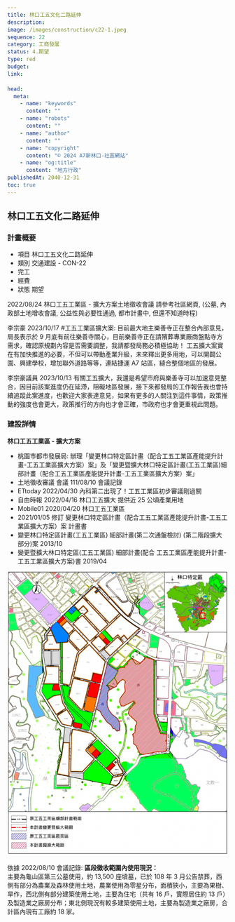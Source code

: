 ```yaml
---
title: 林口工五文化二路延伸
description:
image: /images/construction/c22-1.jpeg
sequence: 22
category: 工商發展
status: 4.期望
type: red
budget:
link:

head:
  meta:
    - name: "keywords"
      content: ""
    - name: "robots"
      content: ""
    - name: "author"
      content: ""
    - name: "copyright"
      content: "© 2024 A7新林口-社區網站"
    - name: "og:title"
      content: "地方行政"
publishedAt: 2040-12-31
toc: true
---
```


## 林口工五文化二路延伸

### 計畫概要

- 項目 林口工五文化二路延伸
- 類別 交通建設 - CON-22
- 完工
- 經費
- 狀態 期望

2022/08/24 林口工五工業區 - 擴大方案土地徵收會議 請參考社區網頁, (公墓, 內政部土地增收會議, 公益性與必要性通過, 都市計畫中, 但還不知道時程)

李宗豪 2023/10/17 #工五工業區擴大案: 目前最大地主樂善寺正在整合內部意見，局長表示於 9 月底有前往樂善寺關心，目前樂善寺正在請殯葬專業廠商盤點寺方需求，確認原規劃內容是否需要調整，我請都發局務必積極協助！ 工五擴大案實在有加快推進的必要，不但可以帶動產業升級，未來釋出更多用地，可以開闢公園、興建學校，增加聯外道路等等，連結捷運 A7 站區，縫合整個地區的發展。

李宗豪議員 2023/10/13
有關工五擴大，我還是希望市府與樂善寺可以加速意見整合，因目前該案進度仍在延滯，阻礙地區發展，接下來都發局的工作報告我也會持續追蹤此案進度，也歡迎大家表達意見，如果有更多的人關注到這件事情，政策推動的強度也會更大，政策推行的方向也才會正確，市政府也才會更重視此問題。

### 建設詳情

**林口工五工業區 - 擴大方案**

- 桃園市都市發展局: 辦理「變更林口特定區計畫（配合工五工業區產能提升計畫-工五工業區擴大方案）案」及「變更暨擴大林口特定區計畫(工五工業區)細部計畫（配合工五工業區產能提升計畫-工五工業區擴大方案）案」
- 土地徵收審議 會議 111/08/10 會議記錄
- ETtoday 2022/04/30 內科第二出現了！工五工業區初步審議剛過關
- 自由時報 2022/04/16 林口工五擴大 提供近 25 公頃產業用地
- Mobile01 2020/04/20 林口工五工業區
- 2021/01/05 修訂 變更林口特定區計畫（配合工五工業區產能提升計畫-工五工業區擴大方案）案 計畫書
- 變更林口特定區計畫(工五工業區) 細部計畫(第二次通盤檢討) (第二階段擴大部分)案 2013/10
- 變更暨擴大林口特定區(工五工業區) 細部計畫(配合 工五工業區產能提升計畫-工五工業區擴大方案)書 2019/04

![c22-1.jpeg](/images/construction/c22-1.jpeg)

依據 2022/08/10 會議記錄:
**區段徵收範圍內使用現況：**  
主要為龜山區第三公墓使用，約 13,500 座墳墓，已於 108 年 3 月公告禁葬，西側有部分為農業及森林使用土地，農業使用為零星分布，面積狹小，主要為果樹、旱作，西北側有部分建築使用土地，主要為住宅（共有 16 戶，實際居住約 13 戶）及製造業之廠房分布；東北側現況有較多建築使用土地，主要為製造業之廠房，合計區內現有工廠約 18 家。

